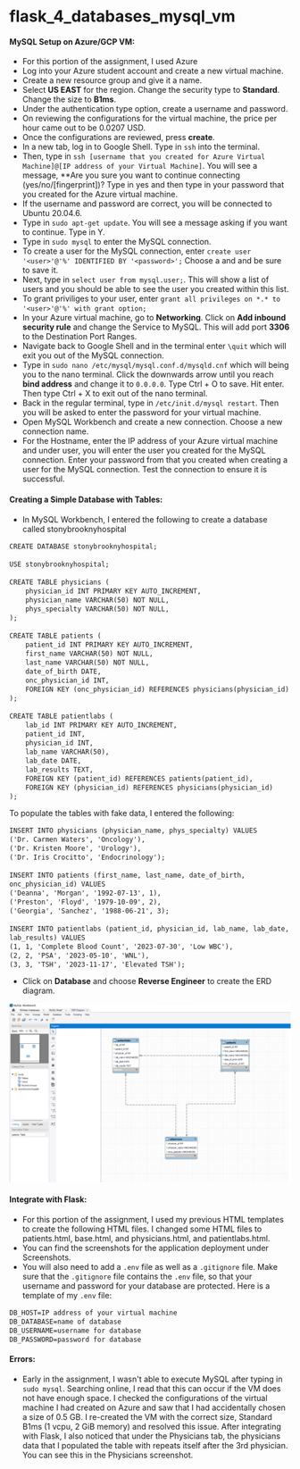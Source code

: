 # flask_4_databases_mysql_vm

#### MySQL Setup on Azure/GCP VM:
 - For this portion of the assignment, I used Azure
 - Log into your Azure student account and create a new virtual machine.
 - Create a new resource group and give it a name.
 - Select **US EAST** for the region. Change the security type to **Standard**. Change the size to **B1ms**. 
 - Under the authentication type option, create a username and password.
 - On reviewing the configurations for the virtual machine, the price per hour came out to be 0.0207 USD.
 - Once the configurations are reviewed, press **create**.
 - In a new tab, log in to Google Shell. Type in ```ssh``` into the terminal.
 - Then, type in ```ssh [username that you created for Azure Virtual Machine]@[IP address of your Virtual Machine]```. You will see a message, **Are you sure you want to continue connecting (yes/no/[fingerprint])? Type in yes and then type in your password that you created for the Azure virtual machine.
 - If the username and password are correct, you will be connected to Ubuntu 20.04.6.
 - Type in ```sudo apt-get update```. You will see a message asking if you want to continue. Type in Y.
 - Type in ```sudo mysql``` to enter the MySQL connection.
 - To create a user for the MySQL connection, enter ```create user '<user>'@'%' IDENTIFIED BY '<password>';``` Choose a <user> and <password> and be sure to save it.
 - Next, type in ```select user from mysql.user;```. This will show a list of users and you should be able to see the user you created within this list.
 - To grant priviliges to your user, enter ```grant all privileges on *.* to '<user>'@'%' with grant option;```
 - In your Azure virtual machine, go to **Networking**. Click on **Add inbound security rule** and change the Service to MySQL. This will add port **3306** to the Destination Port Ranges.
 - Navigate back to Google Shell and in the terminal enter ```\quit``` which will exit you out of the MySQL connection.
 - Type in ```sudo nano /etc/mysql/mysql.conf.d/mysqld.cnf``` which will being you to the nano terminal. Click the downwards arrow until you reach **bind address** and change it to ```0.0.0.0```. Type Ctrl + O to save. Hit enter. Then type Ctrl + X to exit out of the nano terminal.
 - Back in the regular terminal, type in ```/etc/init.d/mysql restart```. Then you will be asked to enter the password for your virtual machine.
 - Open MySQL Workbench and create a new connection. Choose a new connection name.
 - For the Hostname, enter the IP address of your Azure virtual machine and under user, you will enter the user you created for the MySQL connection. Enter your password from <password> that you created when creating a user for the MySQL connection. Test the connection to ensure it is successful.

#### Creating a Simple Database with Tables:
 - In MySQL Workbench, I entered the following to create a database called stonybrooknyhospital
```
CREATE DATABASE stonybrooknyhospital;

USE stonybrooknyhospital;

CREATE TABLE physicians (
    physician_id INT PRIMARY KEY AUTO_INCREMENT,
    physician_name VARCHAR(50) NOT NULL,
    phys_specialty VARCHAR(50) NOT NULL,
);

CREATE TABLE patients (
    patient_id INT PRIMARY KEY AUTO_INCREMENT,
    first_name VARCHAR(50) NOT NULL,
    last_name VARCHAR(50) NOT NULL,
    date_of_birth DATE,
    onc_physician_id INT,
    FOREIGN KEY (onc_physician_id) REFERENCES physicians(physician_id)
);

CREATE TABLE patientlabs (
    lab_id INT PRIMARY KEY AUTO_INCREMENT,
    patient_id INT,
    physician_id INT,
    lab_name VARCHAR(50),
    lab_date DATE,
    lab_results TEXT,
    FOREIGN KEY (patient_id) REFERENCES patients(patient_id),
    FOREIGN KEY (physician_id) REFERENCES physicians(physician_id)
);
```

To populate the tables with fake data, I entered the following:

```
INSERT INTO physicians (physician_name, phys_specialty) VALUES 
('Dr. Carmen Waters', 'Oncology'),
('Dr. Kristen Moore', 'Urology'),
('Dr. Iris Crocitto', 'Endocrinology');

INSERT INTO patients (first_name, last_name, date_of_birth, onc_physician_id) VALUES
('Deanna', 'Morgan', '1992-07-13', 1), 
('Preston', 'Floyd', '1979-10-09', 2), 
('Georgia', 'Sanchez', '1988-06-21', 3); 

INSERT INTO patientlabs (patient_id, physician_id, lab_name, lab_date, lab_results) VALUES
(1, 1, 'Complete Blood Count', '2023-07-30', 'Low WBC'),
(2, 2, 'PSA', '2023-05-10', 'WNL'),
(3, 3, 'TSH', '2023-11-17', 'Elevated TSH');
```

 - Click on **Database** and choose **Reverse Engineer** to create the ERD diagram.

![image](https://github.com/zf81/flask_4_databases_mysql_vm/blob/main/Screenshots/ERD.png?raw=true)

#### Integrate with Flask:
 - For this portion of the assignment, I used my previous HTML templates to create the following HTML files. I changed some HTML files to patients.html, base.html, and physicians.html, and patientlabs.html. 
 - You can find the screenshots for the application deployment under Screenshots. 
 - You will also need to add a ```.env``` file as well as a ```.gitignore``` file. Make sure that the ```.gitignore``` file contains the ```.env``` file, so that your username and password for your database are protected. Here is a template of my ```.env``` file:
   
```
DB_HOST=IP address of your virtual machine
DB_DATABASE=name of database
DB_USERNAME=username for database
DB_PASSWORD=password for database

``` 
#### Errors:
- Early in the assignment, I wasn't able to execute MySQL after typing in ```sudo mysql```. Searching online, I read that this can occur if the VM does not have enough space. I checked the configurations of the virtual machine I had created on Azure and saw that I had accidentally chosen a size of 0.5 GB. I re-created the VM with the correct size, Standard B1ms (1 vcpu, 2 GiB memory) and resolved this issue. After integrating with Flask, I also noticed that under the Physicians tab, the physicians data that I populated the table with repeats itself after the 3rd physician. You can see this in the Physicians screenshot. 

